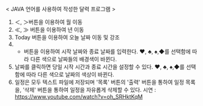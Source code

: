 < JAVA 언어를 사용하여 작성한 달력 프로그램 >
 
1. ＜, ＞버튼을 이용하여 월 이동
2. ≪, ≫ 버튼을 이용하여 년 이동
3. Today 버튼을 이용하여 오늘 날짜 이동 및 강조
4. + 버튼을 이용하여 시작 날짜와 종료 날짜를 입력한다.
   ♥, ♣, ♠,◆를 선택함에 따라 다른 색으로 날짜들의 배경색이 바뀐다. 
5. 날짜를 클릭하면 당일 시작 시간과 종료 시간을 설정할 수 있다.
   ♥, ♣, ♠,◆를 선택함에 따라 다른 색으로 날짜의 색상이 바뀐다. 
6. 일정은 모두 텍스트 파일에 저장되며 '목록' 버튼의 '출력' 버튼을 통하여 일정 목록을, '삭제' 버튼을 통하여 일정을 자유롭게 삭제할 수 있다.
시연 : https://www.youtube.com/watch?v=oh_SRHktKqM
